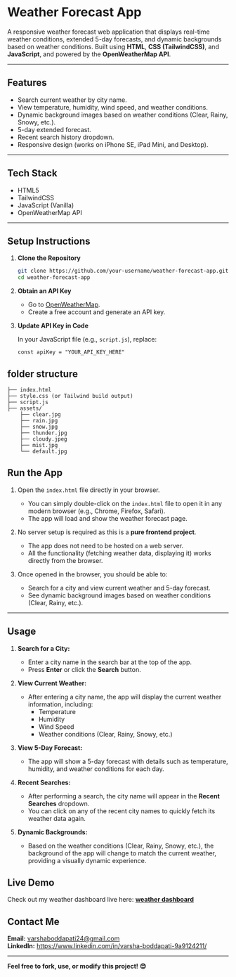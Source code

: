 # Weather Forecast App

A responsive weather forecast web application that displays real-time weather conditions, extended 5-day forecasts, and dynamic backgrounds based on weather conditions. Built using **HTML**, **CSS (TailwindCSS)**, and **JavaScript**, and powered by the **OpenWeatherMap API**.

---


## Features

- Search current weather by city name.
- View temperature, humidity, wind speed, and weather conditions.
- Dynamic background images based on weather conditions (Clear, Rainy, Snowy, etc.).
- 5-day extended forecast.
- Recent search history dropdown.
- Responsive design (works on iPhone SE, iPad Mini, and Desktop).

---

## Tech Stack

- HTML5
- TailwindCSS
- JavaScript (Vanilla)
- OpenWeatherMap API

---

##  Setup Instructions

 1. **Clone the Repository**

    ```bash
    git clone https://github.com/your-username/weather-forecast-app.git
    cd weather-forecast-app
 2. **Obtain an API Key**

    - Go to [OpenWeatherMap](https://openweathermap.org/).
    - Create a free account and generate an API key.

 3. **Update API Key in Code**

       In your JavaScript file (e.g., `script.js`), replace:
 
        const apiKey = "YOUR_API_KEY_HERE"

## folder structure

```
├── index.html
├── style.css (or Tailwind build output)
├── script.js
├── assets/
    ├── clear.jpg
    ├── rain.jpg
    ├── snow.jpg
    ├── thunder.jpg
    ├── cloudy.jpeg
    ├── mist.jpg
    └── default.jpg
```

## Run the App

1. Open the `index.html` file directly in your browser.
   
   - You can simply double-click on the `index.html` file to open it in any modern browser (e.g., Chrome, Firefox, Safari).
   - The app will load and show the weather forecast page.

2. No server setup is required as this is a **pure frontend project**.
   
   - The app does not need to be hosted on a web server.
   - All the functionality (fetching weather data, displaying it) works directly from the browser.

3. Once opened in the browser, you should be able to:
   - Search for a city and view current weather and 5-day forecast.
   - See dynamic background images based on weather conditions (Clear, Rainy, etc.).

---

## Usage

1. **Search for a City:**
   - Enter a city name in the search bar at the top of the app.
   - Press **Enter** or click the **Search** button.

2. **View Current Weather:**
   - After entering a city name, the app will display the current weather information, including:
     - Temperature
     - Humidity
     - Wind Speed
     - Weather conditions (Clear, Rainy, Snowy, etc.)

3. **View 5-Day Forecast:**
   - The app will show a 5-day forecast with details such as temperature, humidity, and weather conditions for each day.

4. **Recent Searches:**
   - After performing a search, the city name will appear in the **Recent Searches** dropdown.
   - You can click on any of the recent city names to quickly fetch its weather data again.

5. **Dynamic Backgrounds:**
   - Based on the weather conditions (Clear, Rainy, Snowy, etc.), the background of the app will change to match the current weather, providing a visually dynamic experience.
  
##  Live Demo
Check out my weather dashboard live here: **[weather dashboard]()**

##  Contact Me
 **Email:** varshaboddapati24@gmail.com     
 **LinkedIn:** https://www.linkedin.com/in/varsha-boddapati-9a9124211/

---

**Feel free to fork, use, or modify this project! 😊**


   



